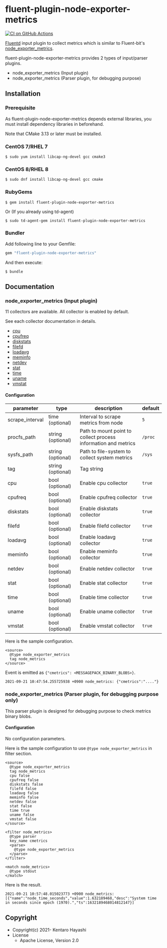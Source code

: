 # fluent-plugin-node-exporter-metrics

[![CI on GitHub Actions](https://github.com/fluent-plugins-nursery/fluent-plugin-node-exporter-metrics/actions/workflows/linux-test.yaml/badge.svg)](https://github.com/fluent-plugins-nursery/fluent-plugin-node-exporter-metrics/actions/workflows/linux-test.yaml)

[Fluentd](https://fluentd.org/) input plugin to collect metrics which is similar to Fluent-bit's [node_exporter_metrics](https://docs.fluentbit.io/manual/pipeline/inputs/node-exporter-metrics).


fluent-plugin-node-exporter-metrics provides 2 types of input/parser plugins.

* node_exporter_metrics (Input plugin)
* node_exporter_metrics (Parser plugin, for debugging purpose)

## Installation

### Prerequisite

As fluent-plugin-node-exporter-metrics depends external libraries,
you must install dependency libraries in beforehand.

Note that CMake 3.13 or later must be installed.

### CentOS 7/RHEL 7

```
$ sudo yum install libcap-ng-devel gcc cmake3
```

### CentOS 8/RHEL 8

```
$ sudo dnf install libcap-ng-devel gcc cmake
```


### RubyGems

```
$ gem install fluent-plugin-node-exporter-metrics
```

Or (If you already using td-agent)

```
$ sudo td-agent-gem install fluent-plugin-node-exporter-metrics
```

### Bundler

Add following line to your Gemfile:

```ruby
gem "fluent-plugin-node-exporter-metrics"
```

And then execute:

```
$ bundle
```

## Documentation

### node_exporter_metrics (Input plugin)

11 collectors are available.
All collector is enabled by default.

See each collector documentation in details.

* [cpu](docs/cpu.md)
* [cpufreq](docs/cpufreq.md)
* [diskstats](docs/diskstats.md)
* [filefd](docs/filefd.md)
* [loadavg](docs/loadavg.md)
* [meminfo](docs/meminfo.md)
* [netdev](docs/netdev.md)
* [stat](docs/stat.md)
* [time](docs/time.md)
* [uname](docs/uname.md)
* [vmstat](docs/vmstat.md)

#### Configuration

| parameter       | type              | description                                                    | default |
|-----------------|-------------------|----------------------------------------------------------------|---------|
| scrape_interval | time (optional)   | Interval to scrape metrics from node                           | `5`     |
| procfs_path     | string (optional) | Path to mount point to collect process information and metrics | `/proc` |
| sysfs_path      | string (optional) | Path to file-system to collect system metrics                  | `/sys`  |
| tag             | string (optional) | Tag string                                                     |         |
| cpu             | bool (optional)   | Enable cpu collector                                           | `true`  |
| cpufreq         | bool (optional)   | Enable cpufreq collector                                       | `true`  |
| diskstats       | bool (optional)   | Enable diskstats collector                                     | `true`  |
| filefd          | bool (optional)   | Enable filefd collector                                        | `true`  |
| loadavg         | bool (optional)   | Enable loadavg collector                                       | `true`  |
| meminfo         | bool (optional)   | Enable meminfo collector                                       | `true`  |
| netdev          | bool (optional)   | Enable netdev collector                                        | `true`  |
| stat            | bool (optional)   | Enable stat collector                                          | `true`  |
| time            | bool (optional)   | Enable time collector                                          | `true`  |
| uname           | bool (optional)   | Enable uname collector                                         | `true`  |
| vmstat          | bool (optional)   | Enable vmstat collector                                        | `true`  |

Here is the sample configuration.

```
<source>
  @type node_exporter_metrics
  tag node_metrics
</source>
```

Event is emitted as `{"cmetrics": <MESSAGEPACK_BINARY_BLOBS>}`.

```
2021-09-21 10:47:54.255725938 +0900 node_metrics: {"cmetrics":"...."}
```

### node_exporter_metrics (Parser plugin, for debugging purpose only)

This parser plugin is designed for debugging purpose to check metrics binary blobs.

#### Configuration

No configuration parameters.

Here is the sample configuration to use `@type node_exporter_metrics` in filter section.

```
<source>
  @type node_exporter_metrics
  tag node_metrics
  cpu false
  cpufreq false
  diskstats false
  filefd false
  loadavg false
  meminfo false
  netdev false
  stat false
  time true
  uname false
  vmstat false
</source>

<filter node_metrics>
  @type parser
  key_name cmetrics
  <parse>
    @type node_exporter_metrics
  </parse>
</filter>

<match node_metrics>
  @type stdout
</match>
```

Here is the result.

```
2021-09-21 10:57:48.015023773 +0900 node_metrics: [{"name":"node_time_seconds","value":1.632189468,"desc":"System time in seconds since epoch (1970).","ts":1632189468014812147}]
```

## Copyright

* Copyright(c) 2021- Kentaro Hayashi
* License
  * Apache License, Version 2.0
